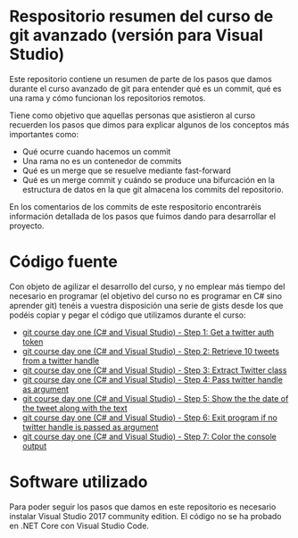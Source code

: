 # Respositorio resumen del curso de git avanzado (versión para Visual Studio)

Este repositorio contiene un resumen de parte de los pasos que damos durante el curso avanzado de git para entender qué es un commit, qué es una rama y cómo funcionan los repositorios remotos.

Tiene como objetivo que aquellas personas que asistieron al curso recuerden los pasos que dimos para explicar algunos de los conceptos más importantes como:

* Qué ocurre cuando hacemos un commit
* Una rama no es un contenedor de commits
* Qué es un merge que se resuelve mediante fast-forward
* Qué es un merge commit y cuándo se produce una bifurcación en la estructura de datos en la que git almacena los commits del repositorio.

En los comentarios de los commits de este respositorio encontraréis información detallada de los pasos que fuimos dando para desarrollar el proyecto.

# Código fuente

Con objeto de agilizar el desarrollo del curso, y no emplear más tiempo del necesario en programar (el objetivo del curso no es programar en C# sino aprender git) tenéis a vuestra disposición una serie de gists desde los que podéis copiar y pegar el código que utilizamos durante el curso:

* [git course day one (C# and Visual Studio) - Step 1: Get a twitter auth token](https://gist.github.com/aalbagarcia/0233c76f9da7488a4a09b207dd41f961)
* [git course day one (C# and Visual Studio) - Step 2: Retrieve 10 tweets from a twitter handle](https://gist.github.com/aalbagarcia/b31b0e7a7a2813c7793a80e22c76713b)
* [git course day one (C# and Visual Studio) - Step 3: Extract Twitter class](https://gist.github.com/aalbagarcia/8c4906004a2ad81d8831a663398a9cbf)
* [git course day one (C# and Visual Studio) - Step 4: Pass twitter handle as argument](https://gist.github.com/aalbagarcia/1ebd4237ade73e33c5ddfe568835a7ef)
* [git course day one (C# and Visual Studio) - Step 5: Show the the date of the tweet along with the text](https://gist.github.com/aalbagarcia/47281b4105bed96282a4fe8c07aecaec)
* [git course day one (C# and Visual Studio) - Step 6: Exit program if no twitter handle is passed as argument](https://gist.github.com/aalbagarcia/a5a6b5a2dc986542ed19080303f09aee)
* [git course day one (C# and Visual Studio) - Step 7: Color the console output](https://gist.github.com/aalbagarcia/fa9e0928992ef429cd3b11ac53ba07b4)

# Software utilizado

Para poder seguir los pasos que damos en este repositorio es necesario instalar Visual Studio 2017 community edition. El código no se ha probado en .NET Core con Visual Studio Code.
